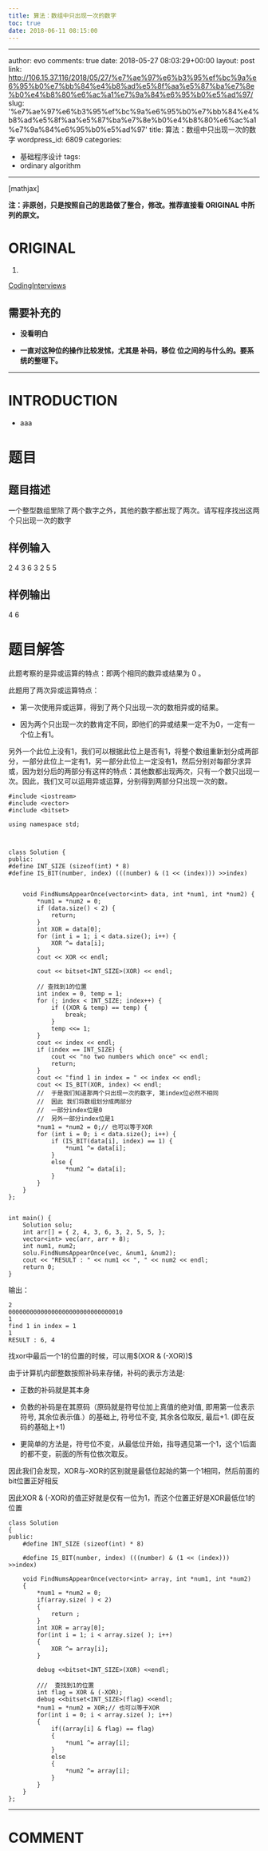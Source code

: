 ```yaml
---
title: 算法：数组中只出现一次的数字
toc: true
date: 2018-06-11 08:15:00
---
```

---
author: evo
comments: true
date: 2018-05-27 08:03:29+00:00
layout: post
link: http://106.15.37.116/2018/05/27/%e7%ae%97%e6%b3%95%ef%bc%9a%e6%95%b0%e7%bb%84%e4%b8%ad%e5%8f%aa%e5%87%ba%e7%8e%b0%e4%b8%80%e6%ac%a1%e7%9a%84%e6%95%b0%e5%ad%97/
slug: '%e7%ae%97%e6%b3%95%ef%bc%9a%e6%95%b0%e7%bb%84%e4%b8%ad%e5%8f%aa%e5%87%ba%e7%8e%b0%e4%b8%80%e6%ac%a1%e7%9a%84%e6%95%b0%e5%ad%97'
title: 算法：数组中只出现一次的数字
wordpress_id: 6809
categories:
- 基础程序设计
tags:
- ordinary algorithm
---

<!-- more -->

[mathjax]

**注：非原创，只是按照自己的思路做了整合，修改。推荐直接看 ORIGINAL 中所列的原文。**


# ORIGINAL





 	
  1. 


[CodingInterviews](https://github.com/gatieme/CodingInterviews)







## 需要补充的





 	
  * **没看明白**

 	
  * **一直对这种位的操作比较发怵，尤其是 补码，移位 位之间的与什么的。要系统的整理下。**





* * *





# INTRODUCTION





 	
  * aaa





# 题目




## **题目描述**


一个整型数组里除了两个数字之外，其他的数字都出现了两次。请写程序找出这两个只出现一次的数字


## **样例输入**


2 4 3 6 3 2 5 5


## **样例输出**


4 6


# 题目解答


此题考察的是异或运算的特点：即两个相同的数异或结果为 0 。

此题用了两次异或运算特点：



 	
  * 第一次使用异或运算，得到了两个只出现一次的数相异或的结果。

 	
  * 因为两个只出现一次的数肯定不同，即他们的异或结果一定不为0，一定有一个位上有1。


另外一个此位上没有1，我们可以根据此位上是否有1，将整个数组重新划分成两部分，一部分此位上一定有1，另一部分此位上一定没有1，然后分别对每部分求异或，因为划分后的两部分有这样的特点：其他数都出现两次，只有一个数只出现一次。因此，我们又可以运用异或运算，分别得到两部分只出现一次的数。

    
    #include <iostream>
    #include <vector>
    #include <bitset>
    
    using namespace std;
    
    
    
    class Solution {
    public:
    #define INT_SIZE (sizeof(int) * 8)
    #define IS_BIT(number, index) (((number) & (1 << (index))) >>index)
    
    
    	void FindNumsAppearOnce(vector<int> data, int *num1, int *num2) {
    		*num1 = *num2 = 0;
    		if (data.size() < 2) {
    			return;
    		}
    		int XOR = data[0];
    		for (int i = 1; i < data.size(); i++) {
    			XOR ^= data[i];
    		}
    		cout << XOR << endl;
    
    		cout << bitset<INT_SIZE>(XOR) << endl;
    
    		// 查找到1的位置
    		int index = 0, temp = 1;
    		for (; index < INT_SIZE; index++) {
    			if ((XOR & temp) == temp) {
    				break;
    			}
    			temp <<= 1;
    		}
    		cout << index << endl;
    		if (index == INT_SIZE) {
    			cout << "no two numbers which once" << endl;
    			return;
    		}
    		cout << "find 1 in index = " << index << endl;
    		cout << IS_BIT(XOR, index) << endl;
    		//  于是我们知道那两个只出现一次的数字, 第index位必然不相同
    		//  因此 我们将数组划分成两部分
    		//  一部分index位是0
    		//  另外一部分index位是1
    		*num1 = *num2 = 0;// 也可以等于XOR
    		for (int i = 0; i < data.size(); i++) {
    			if (IS_BIT(data[i], index) == 1) {
    				*num1 ^= data[i];
    			}
    			else {
    				*num2 ^= data[i];
    			}
    		}
    	}
    };
    
    
    int main() {
    	Solution solu;
    	int arr[] = { 2, 4, 3, 6, 3, 2, 5, 5, };
    	vector<int> vec(arr, arr + 8);
    	int num1, num2;
    	solu.FindNumsAppearOnce(vec, &num1, &num2);
    	cout << "RESULT : " << num1 << ", " << num2 << endl;
    	return 0;
    }


输出：

    
    2
    00000000000000000000000000000010
    1
    find 1 in index = 1
    1
    RESULT : 6, 4


找xor中最后一个1的位置的时候，可以用$(XOR & (-XOR))$

由于计算机内部整数按照补码来存储，补码的表示方法是:



 	
  * 正数的补码就是其本身

 	
  * 负数的补码是在其原码（原码就是符号位加上真值的绝对值, 即用第一位表示符号, 其余位表示值.）的基础上, 符号位不变, 其余各位取反, 最后+1. (即在反码的基础上+1)

 	
  * 更简单的方法是，符号位不变，从最低位开始，指导遇见第一个1，这个1后面的都不变，前面的所有位依次取反。


因此我们会发现，XOR与-XOR的区别就是最低位起始的第一个1相同，然后前面的bit位置正好相反

因此XOR & (-XOR)的值正好就是仅有一位为1，而这个位置正好是XOR最低位1的位置

    
    class Solution
    {
    public:
        #define INT_SIZE (sizeof(int) * 8)
    
        #define IS_BIT(number, index) (((number) & (1 << (index))) >>index)
    
        void FindNumsAppearOnce(vector<int> array, int *num1, int *num2)
        {
            *num1 = *num2 = 0;
            if(array.size( ) < 2)
            {
                return ;
            }
            int XOR = array[0];
            for(int i = 1; i < array.size( ); i++)
            {
                XOR ^= array[i];
            }
    
            debug <<bitset<INT_SIZE>(XOR) <<endl;
    
            ///  查找到1的位置
            int flag = XOR & (-XOR);
            debug <<bitset<INT_SIZE>(flag) <<endl;
            *num1 = *num2 = XOR;// 也可以等于XOR
            for(int i = 0; i < array.size( ); i++)
            {
                if((array[i] & flag) == flag)
                {
                    *num1 ^= array[i];
                }
                else
                {
                    *num2 ^= array[i];
                }
            }
        }
    };
















* * *





# COMMENT



